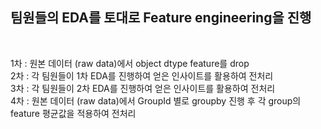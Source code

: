 ## 팀원들의 EDA를 토대로 Feature engineering을 진행
<br>

1차 : 원본 데이터 (raw data)에서 object dtype feature를 drop
<br>
2차 : 각 팀원들이 1차 EDA를 진행하여 얻은 인사이트를 활용하여 전처리
<br>
3차 : 각 팀원들이 2차 EDA를 진행하여 얻은 인사이트를 활용하여 전처리
<br>
4차 : 원본 데이터 (raw data)에서 GroupId 별로 groupby 진행 후 각 group의 feature 평균값을 적용하여 전처리
